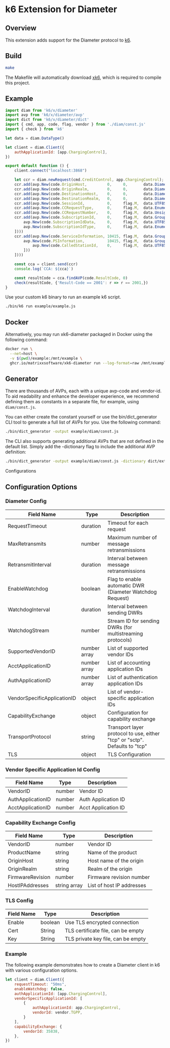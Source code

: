 # k6 Extension for Diameter

## Overview

This extension adds support for the Diameter protocol to [k6](https://k6.io/).

## Build

```bash
make
```
The Makefile will automatically download [xk6](https://github.com/grafana/xk6), which is required to compile this project.

## Example

```js
import diam from 'k6/x/diameter'
import avp from 'k6/x/diameter/avp'
import dict from 'k6/x/diameter/dict'
import { cmd, app, code, flag, vendor } from './diam/const.js'
import { check } from 'k6'

let data = diam.DataType()

let client = diam.Client({
    authApplicationId: [app.ChargingControl],
})

export default function () {
    client.connect("localhost:3868")

    let ccr = diam.newRequest(cmd.CreditControl, app.ChargingControl);
    ccr.add(avp.New(code.OriginHost,         0,     0,       data.DiameterIdentity("origin.host")))
    ccr.add(avp.New(code.OriginRealm,        0,     0,       data.DiameterIdentity("origin.realm")))
    ccr.add(avp.New(code.DestinationHost,    0,     0,       data.DiameterIdentity("dest.host")))
    ccr.add(avp.New(code.DestinationRealm,   0,     0,       data.DiameterIdentity("dest.realm")))
    ccr.add(avp.New(code.SessionId,          0,     flag.M,  data.UTF8String("Session-8888")))
    ccr.add(avp.New(code.CCRequestType,      0,     flag.M,  data.Enumerated(1)))
    ccr.add(avp.New(code.CCRequestNumber,    0,     flag.M,  data.Unsigned32(1000)))
    ccr.add(avp.New(code.SubscriptionId,     0,     flag.M,  data.Grouped([
        avp.New(code.SubscriptionIdData,     0,     flag.M,  data.UTF8String("subs-data")),
        avp.New(code.SubscriptionIdType,     0,     flag.M,  data.Enumerated(1))
    ])))
    ccr.add(avp.New(code.ServiceInformation, 10415, flag.M,  data.Grouped([
        avp.New(code.PSInformation,          10415, flag.M,  data.Grouped([
            avp.New(code.CalledStationId,    0,     flag.M,  data.UTF8String("10099"))
        ]))
    ])))

    const cca = client.send(ccr)
    console.log(`CCA: ${cca}`)

    const resultCode = cca.findAVP(code.ResultCode, 0)
    check(resultCode, {'Result-Code == 2001': r => r == 2001,})
}
```

Use your custom k6 binary to run an example k6 script.
```bash
./bin/k6 run example/example.js
```

## Docker
Alternatively, you may run xk6-diameter packaged in Docker using the following command:
```bash
docker run \
  --net=host \
  -v $(pwd)/example:/mnt/example \
  ghcr.io/matrixxsoftware/xk6-diameter run --log-format=raw /mnt/example/example.js  
```

## Generator

There are thousands of AVPs, each with a unique avp-code and vendor-id. To aid readability and enhance the developer experience, we recommend defining them as constants in a separate file, for example, using `diam/const.js`.

You can either create the constant yourself or use the bin/dict_generator CLI tool to generate a full list of AVPs for you. Use the following command:
```bash
./bin/dict_generator -output example/diam/const.js
```

The CLI also supports generating additional AVPs that are not defined in the default list. Simply add the -dictionary flag to include the additional AVP definition:
```bash
./bin/dict_generator -output example/diam/const.js -dictionary dict/extra.xml
```

Configurations

## Configuration Options

### Diameter Config

| Field Name                  | Type         | Description                                                                |
|-----------------------------|--------------|----------------------------------------------------------------------------|
| RequestTimeout              | duration     | Timeout for each request                                                   |
| MaxRetransmits              | number       | Maximum number of message retransmissions                                  |
| RetransmitInterval          | duration     | Interval between message retransmissions                                   |
| EnableWatchdog              | boolean      | Flag to enable automatic DWR (Diameter Watchdog Request)                   |
| WatchdogInterval            | duration     | Interval between sending DWRs                                              |
| WatchdogStream              | number       | Stream ID for sending DWRs (for multistreaming protocols)                  |
| SupportedVendorID           | number array | List of supported vendor IDs                                               |
| AcctApplicationID           | number array | List of accounting application IDs                                         |
| AuthApplicationID           | number array | List of authentication application IDs                                     |
| VendorSpecificApplicationID | object       | List of vendor-specific application IDs                                    |
| CapabilityExchange          | object       | Configuration for capability exchange                                      |
| TransportProtocol           | string       | Transport layer protocol to use, either "tcp" or "sctp". Defaults to "tcp" |
| TLS                         | object       | TLS Configuration                                                          |

### Vendor Specific Application Id Config
| Field Name        | Type   | Description         |
|-------------------|--------|---------------------|
| VendorID          | number | Vendor ID           |
| AuthApplicationID | number | Auth Application ID |
| AcctApplicationID | number | Acct Application ID |

### Capability Exchange Config

| Field Name                     | Type                          | Description                                           |
| ------------------------------ | ----------------------------- | ----------------------------------------------------- |
| VendorID                       | number                        | Vendor ID                                             |
| ProductName                    | string                        | Name of the product                                   |
| OriginHost                     | string                        | Host name of the origin                               |
| OriginRealm                    | string                        | Realm of the origin                                   |
| FirmwareRevision               | number                        | Firmware revision number                              |
| HostIPAddresses                | string array                  | List of host IP addresses                             |

### TLS Config
| Field Name | Type    | Description                        |
| ---------- | ------- | ---------------------------------- |
| Enable     | boolean | Use TLS encrypted connection       |
| Cert       | String  | TLS certificate file, can be empty |
| Key        | String  | TLS private key file, can be empty |

### Example
The following example demonstrates how to create a Diameter client in k6 with various configuration options.

```js
let client = diam.Client({
    requestTimeout: "50ms",
    enableWatchdog: false,
    authApplicationId: [app.ChargingControl],
    vendorSpecificApplicationId: [
        {
            authApplicationId: app.ChargingControl,
            vendorId: vendor.TGPP,
        }
    ],
    capabilityExchange: {
        vendorId: 35838,
    },
})
```
